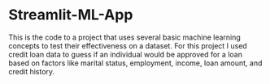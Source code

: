 # Streamlit-ML-App
This is the code to a project that uses several basic machine learning concepts to test their effectiveness on a dataset. For this project I used credit loan data to guess if an individual would be approved for a loan based on factors like marital status, employment, income, loan amount, and credit history.

